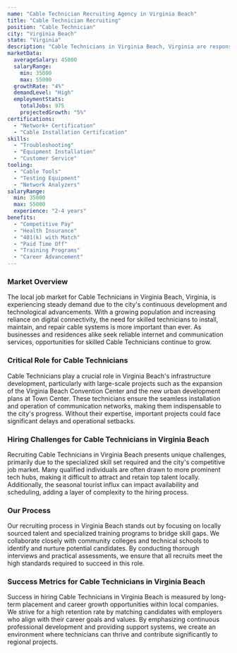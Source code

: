 ```yaml
---
name: "Cable Technician Recruiting Agency in Virginia Beach"
title: "Cable Technician Recruiting"
position: "Cable Technician"
city: "Virginia Beach"
state: "Virginia"
description: "Cable Technicians in Virginia Beach, Virginia are responsible for installing, maintaining, and repairing cable systems for both residences and businesses, including internet, television, and telephone services."
marketData:
  averageSalary: 45000
  salaryRange:
    min: 35000
    max: 55000
  growthRate: "4%"
  demandLevel: "High"
  employmentStats:
    totalJobs: 975
    projectedGrowth: "5%"
certifications:
  - "Network+ Certification"
  - "Cable Installation Certification"
skills:
  - "Troubleshooting"
  - "Equipment Installation"
  - "Customer Service"
tooling:
  - "Cable Tools"
  - "Testing Equipment"
  - "Network Analyzers"
salaryRange:
  min: 35000
  max: 55000
  experience: "2-4 years"
benefits:
  - "Competitive Pay"
  - "Health Insurance"
  - "401(k) with Match"
  - "Paid Time Off"
  - "Training Programs"
  - "Career Advancement"
---
```


### Market Overview
The local job market for Cable Technicians in Virginia Beach, Virginia, is experiencing steady demand due to the city's continuous development and technological advancements. With a growing population and increasing reliance on digital connectivity, the need for skilled technicians to install, maintain, and repair cable systems is more important than ever. As businesses and residences alike seek reliable internet and communication services, opportunities for skilled Cable Technicians continue to grow.

### Critical Role for Cable Technicians
Cable Technicians play a crucial role in Virginia Beach's infrastructure development, particularly with large-scale projects such as the expansion of the Virginia Beach Convention Center and the new urban development plans at Town Center. These technicians ensure the seamless installation and operation of communication networks, making them indispensable to the city's progress. Without their expertise, important projects could face significant delays and operational setbacks.

### Hiring Challenges for Cable Technicians in Virginia Beach
Recruiting Cable Technicians in Virginia Beach presents unique challenges, primarily due to the specialized skill set required and the city's competitive job market. Many qualified individuals are often drawn to more prominent tech hubs, making it difficult to attract and retain top talent locally. Additionally, the seasonal tourist influx can impact availability and scheduling, adding a layer of complexity to the hiring process.

### Our Process
Our recruiting process in Virginia Beach stands out by focusing on locally sourced talent and specialized training programs to bridge skill gaps. We collaborate closely with community colleges and technical schools to identify and nurture potential candidates. By conducting thorough interviews and practical assessments, we ensure that all recruits meet the high standards required to succeed in this role.

### Success Metrics for Cable Technicians in Virginia Beach
Success in hiring Cable Technicians in Virginia Beach is measured by long-term placement and career growth opportunities within local companies. We strive for a high retention rate by matching candidates with employers who align with their career goals and values. By emphasizing continuous professional development and providing support systems, we create an environment where technicians can thrive and contribute significantly to regional projects.